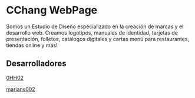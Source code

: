 
# CChang WebPage

Somos un Estudio de Diseño especializado en la creación de marcas y el desarrollo web. Creamos logotipos, manuales de identidad, tarjetas de presentación, folletos, catálogos digitales y cartas menú para restaurantes, tiendas online y más!

## Desarrolladores

   [0HH02](https://github.com/0HH02)

   [marians002](https://github.com/marians002)
